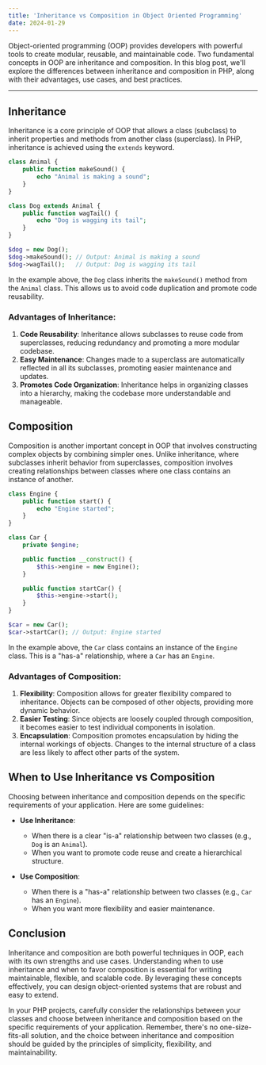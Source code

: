 ```yaml
---
title: 'Inheritance vs Composition in Object Oriented Programming'
date: 2024-01-29
---
```


Object-oriented programming (OOP) provides developers with powerful tools to create modular, reusable, and maintainable code. Two fundamental concepts in OOP are inheritance and composition. In this blog post, we'll explore the differences between inheritance and composition in PHP, along with their advantages, use cases, and best practices.

---

## Inheritance

Inheritance is a core principle of OOP that allows a class (subclass) to inherit properties and methods from another class (superclass). In PHP, inheritance is achieved using the `extends` keyword.

```php
class Animal {
    public function makeSound() {
        echo "Animal is making a sound";
    }
}

class Dog extends Animal {
    public function wagTail() {
        echo "Dog is wagging its tail";
    }
}

$dog = new Dog();
$dog->makeSound(); // Output: Animal is making a sound
$dog->wagTail();   // Output: Dog is wagging its tail
```

In the example above, the `Dog` class inherits the `makeSound()` method from the `Animal` class. This allows us to avoid code duplication and promote code reusability.

### Advantages of Inheritance:

1. **Code Reusability**: Inheritance allows subclasses to reuse code from superclasses, reducing redundancy and promoting a more modular codebase.
2. **Easy Maintenance**: Changes made to a superclass are automatically reflected in all its subclasses, promoting easier maintenance and updates.
3. **Promotes Code Organization**: Inheritance helps in organizing classes into a hierarchy, making the codebase more understandable and manageable.

## Composition

Composition is another important concept in OOP that involves constructing complex objects by combining simpler ones. Unlike inheritance, where subclasses inherit behavior from superclasses, composition involves creating relationships between classes where one class contains an instance of another.

```php
class Engine {
    public function start() {
        echo "Engine started";
    }
}

class Car {
    private $engine;

    public function __construct() {
        $this->engine = new Engine();
    }

    public function startCar() {
        $this->engine->start();
    }
}

$car = new Car();
$car->startCar(); // Output: Engine started
```

In the example above, the `Car` class contains an instance of the `Engine` class. This is a "has-a" relationship, where a `Car` has an `Engine`.

### Advantages of Composition:

1. **Flexibility**: Composition allows for greater flexibility compared to inheritance. Objects can be composed of other objects, providing more dynamic behavior.
2. **Easier Testing**: Since objects are loosely coupled through composition, it becomes easier to test individual components in isolation.
3. **Encapsulation**: Composition promotes encapsulation by hiding the internal workings of objects. Changes to the internal structure of a class are less likely to affect other parts of the system.

## When to Use Inheritance vs Composition

Choosing between inheritance and composition depends on the specific requirements of your application. Here are some guidelines:

- **Use Inheritance**:
  - When there is a clear "is-a" relationship between two classes (e.g., `Dog` is an `Animal`).
  - When you want to promote code reuse and create a hierarchical structure.

- **Use Composition**:
  - When there is a "has-a" relationship between two classes (e.g., `Car` has an `Engine`).
  - When you want more flexibility and easier maintenance.

## Conclusion

Inheritance and composition are both powerful techniques in OOP, each with its own strengths and use cases. Understanding when to use inheritance and when to favor composition is essential for writing maintainable, flexible, and scalable code. By leveraging these concepts effectively, you can design object-oriented systems that are robust and easy to extend.

In your PHP projects, carefully consider the relationships between your classes and choose between inheritance and composition based on the specific requirements of your application. Remember, there's no one-size-fits-all solution, and the choice between inheritance and composition should be guided by the principles of simplicity, flexibility, and maintainability.